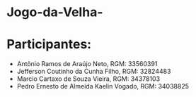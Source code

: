 # Jogo-da-Velha-

# Participantes:
  - Antônio Ramos de Araújo Neto, RGM: 33560391
  - Jefferson Coutinho da Cunha Filho, RGM: 32824483
  - Marcio Cartaxo de Souza Vieira, RGM: 34378103
  - Pedro Ernesto de Almeida Kaelin Vogado, RGM: 34038825

